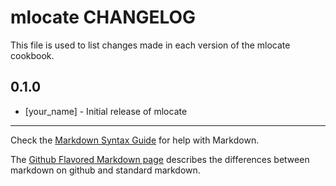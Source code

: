 mlocate CHANGELOG
=================

This file is used to list changes made in each version of the mlocate cookbook.

0.1.0
-----
- [your_name] - Initial release of mlocate

- - -
Check the [Markdown Syntax Guide](http://daringfireball.net/projects/markdown/syntax) for help with Markdown.

The [Github Flavored Markdown page](http://github.github.com/github-flavored-markdown/) describes the differences between markdown on github and standard markdown.
